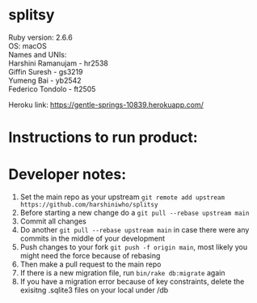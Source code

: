 # splitsy
Ruby version: 2.6.6  
OS: macOS  
Names and UNIs:  
Harshini Ramanujam - hr2538  
Giffin Suresh -  gs3219  
Yumeng Bai - yb2542  
Federico Tondolo - ft2505  

Heroku link: https://gentle-springs-10839.herokuapp.com/

# Instructions to run product:

# Developer notes:
1. Set the main repo as your upstream `git remote add upstream https://github.com/harshiniwho/splitsy`
2. Before starting a new change do a `git pull --rebase upstream main`
3. Commit all changes
4. Do another `git pull --rebase upstream main` in case there were any commits in the middle of your development
5. Push changes to your fork `git push -f origin main`, most likely you might need the force because of rebasing
6. Then make a pull request to the main repo 
7. If there is a new migration file, run `bin/rake db:migrate` again
8. If you have a migration error because of key constraints, delete the exisitng .sqlite3 files on your local under /db